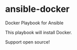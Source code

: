 ansible-docker
==============

Docker Playbook for Ansible

This playbook will install Docker.

Support open source!
